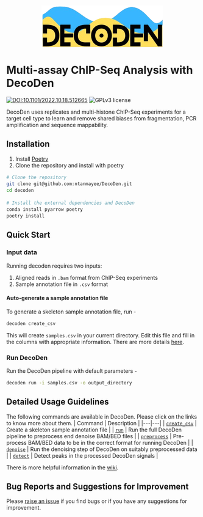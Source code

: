 <p align="center">
    <img src="utils/logo.png" alt="decoden logo">
</p>

# Multi-assay ChIP-Seq Analysis with DecoDen
[![DOI:10.1101/2022.10.18.512665](https://img.shields.io/badge/DOI-10.1101/2022.10.18.512665-B31B1B.svg)](https://doi.org/10.1101/2022.10.18.512665)
![GPLv3 license](https://img.shields.io/github/license/ntanmayee/DecoDen)

DecoDen uses replicates and multi-histone ChIP-Seq experiments for a target cell type to learn and remove shared biases from fragmentation, PCR amplification and sequence mappability.

## Installation
1. Install [Poetry](https://python-poetry.org/)
2. Clone the repository and install with poetry
```sh
# Clone the repository
git clone git@github.com:ntanmayee/DecoDen.git
cd decoden

# Install the external dependencies and DecoDen
conda install pyarrow poetry
poetry install
```

## Quick Start

### Input data

Running decoden requires two inputs:
1. Aligned reads in `.bam` format from ChIP-Seq experiments
2. Sample annotation file in `.csv` format

#### Auto-generate a sample annotation file
To generate a skeleton sample annotation file, run -
```sh
decoden create_csv 
```
This will create `samples.csv` in your current directory. Edit this file and fill in the columns with appropriate information. There are more details [here](https://github.com/ntanmayee/decoden/wiki/Preparing-a-sample-annotation-file).

### Run DecoDen
Run the DecoDen pipeline with default parameters -
```sh
decoden run -i samples.csv -o output_directory
```

## Detailed Usage Guidelines
The following commands are available in DecoDen. Please click on the links to know more about them.
| Command | Description |
|---|---|
| [`create_csv`](https://github.com/ntanmayee/decoden/wiki/Preparing-a-sample-annotation-file) | Create a skeleton sample annotation file |
| [`run`](https://github.com/ntanmayee/decoden/wiki/Run-the-DecoDen-pipeline) | Run the full DecoDen pipeline to preprocess end denoise BAM/BED files |
| [`preprocess`](https://github.com/ntanmayee/decoden/wiki/Preprocess-alignment-files) | Pre-process BAM/BED data to be in the correct format for running DecoDen |
| [`denoise`](https://github.com/ntanmayee/decoden/wiki/Run-denoising) | Run the denoising step of DecoDen on suitably preprocessed data |
| [`detect`](https://github.com/ntanmayee/decoden/wiki/Detect-peaks) | Detect peaks in the processed DecoDen signals |

There is more helpful information in the [wiki](https://github.com/ntanmayee/DecoDen/wiki).


## Bug Reports and Suggestions for Improvement
Please [raise an issue](https://github.com/ntanmayee/DecoDen/issues/new) if you find bugs or if you have any suggestions for improvement.
